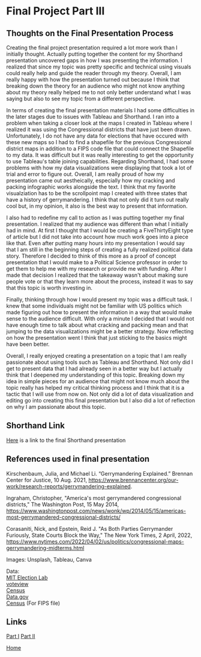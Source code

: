 # Final Project Part III

## Thoughts on the Final Presentation Process

Creating the final project presentation required a lot more work than I initially thought. Actually putting together the content for my Shorthand presentation uncovered gaps in how I was presenting the information. I realized that since my topic was pretty specific and technical using visuals could really help and guide the reader through my theory. Overall, I am really happy with how the presentation turned out because I think that breaking down the theory for an audience who might not know anything about my theory really helped me to not only better understand what I was saying but also to see my topic from a different perspective. 

In terms of creating the final presentation materials I had some difficulties in the later stages due to issues with Tableau and Shorthand. I ran into a problem when taking a closer look at the maps I created in Tableau where I realized it was using the Congressional districts that have just been drawn. Unfortunately, I do not have any data for elections that have occured with these new maps so I had to find a shapefile for the previous Congressional district maps in addition to a FIPS code file that could connect the Shapefile to my data. It was difficult but it was really interesting to get the opportunity to use Tableau's table joining capabilities. Regarding Shorthand, I had some problems with how my data visualizations were displaying that took a lot of trial and error to figure out. Overall, I am really proud of how my presentation came out aestheically, especially how my cracking and packing infographic works alongside the text. I think that my favorite visualziation has to be the scrollpoint map I created with three states that have a history of gerrymandering. I think that not only did it turn out really cool but, in my opinion, it also is the best way to present that information. 

I also had to redefine my call to action as I was putting together my final presentation. I realized that my audience was different than what I initially had in mind. At first I thought that I would be creating a FiveThirtyEight type of article but I did not take into account how much work goes into a piece like that. Even after putting many hours into my presentation I would say that I am still in the beginning steps of creating a fully realized political data story. Therefore I decided to think of this more as a proof of concept presentation that I would make to a Political Science professor in order to get them to help me with my research or provide me with funding. After I made that decision I realized that the takeaway wasn't about making sure people vote or that they learn more about the process, instead it was to say that this topic is worth investing in.  

Finally, thinking through how I would present my topic was a difficult task. I knew that some individuals might not be familiar with US politics which made figuring out how to present the information in a way that would make sense to the audience difficult. With only a minute I decided that I would not have enough time to talk about what cracking and packing mean and that jumping to the data visualizations might be a better strategy. Now reflecting on how the presentation went I think that just sticking to the basics might have been better.

Overall, I really enjoyed creating a presentation on a topic that I am really passionate about using tools such as Tableau and Shorthand. Not only did I get to present data that I had already seen in a better way but I actually think that I deepened my understanding of this topic. Breaking down my idea in simple pieces for an audience that might not know much about the topic really has helped my critical thinking process and I think that it is a tactic that I will use from now on. Not only did a lot of data visualization and editing go into creating this final presentation but I also did a lot of reflection on why I am passionate about this topic.  

## Shorthand Link

[Here](https://carnegiemellon.shorthandstories.com/the-unintended-benefits-of-gerrymandering/index.html) is a link to the final Shorthand presentation 

## References used in final presentation 

Kirschenbaum, Julia, and Michael Li. “Gerrymandering Explained.” Brennan Center for Justice, 10 Aug. 2021, https://www.brennancenter.org/our-work/research-reports/gerrymandering-explained.

Ingraham, Christopher, "America's most gerrymandered congressional districts," The Washington Post, 15 May 2014, https://www.washingtonpost.com/news/wonk/wp/2014/05/15/americas-most-gerrymandered-congressional-districts/

Corasaniti, Nick, and Epstein, Reid J. "As Both Parties Gerrymander Furiously, State Courts Block the Way," The New York Times, 2 April, 2022, https://www.nytimes.com/2022/04/02/us/politics/congressional-maps-gerrymandering-midterms.html

Images: 
Unsplash, Tableau, Canva

Data:  
[MIT Election Lab](https://dataverse.harvard.edu/dataset.xhtml?persistentId=doi:10.7910/DVN/IG0UN2)  
[voteview](https://voteview.com/data)  
[Census](https://www.census.gov/data/tables/time-series/demo/voting-and-registration/congressional-voting-tables.html)  
[Data.gov](https://catalog.data.gov/dataset/tiger-line-shapefile-2019-nation-u-s-116th-congressional-district-national)  
[Census](https://www.census.gov/library/reference/code-lists/ansi.html) (For FIPS file)  

## Links

[Part I](/part1.md)
[Part II](/part2.md)

[Home](/README.md)

## 
